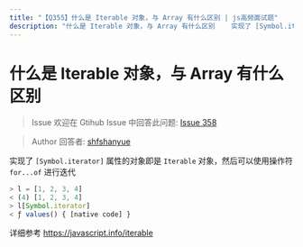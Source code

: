 ```yaml
---
title: "【Q355】什么是 Iterable 对象，与 Array 有什么区别 | js高频面试题"
description: "什么是 Iterable 对象，与 Array 有什么区别    实现了 [Symbol.iterator] 属性的对象即是 Iterable 对象，然后可以使用操作符 for...of 进行迭代    详细参考 <https://javascript.info/iterable>  字节跳动面试题、阿里腾讯面试题、美团小米面试题。"
---
```


# 什么是 Iterable 对象，与 Array 有什么区别

> Issue
> 欢迎在 Gtihub Issue 中回答此问题: [Issue 358](https://github.com/shfshanyue/Daily-Question/issues/358)

> Author
> 回答者: [shfshanyue](https://github.com/shfshanyue)

实现了 `[Symbol.iterator]` 属性的对象即是 `Iterable` 对象，然后可以使用操作符 `for...of` 进行迭代

```js
> l = [1, 2, 3, 4]
< (4) [1, 2, 3, 4]
> l[Symbol.iterator]
< ƒ values() { [native code] }
```

详细参考 <https://javascript.info/iterable>
